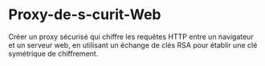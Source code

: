 # Proxy-de-s-curit-Web
Créer un proxy sécurisé qui chiffre les requêtes HTTP entre un navigateur et un serveur web, en utilisant un échange de clés RSA pour établir une clé symétrique de chiffrement.
